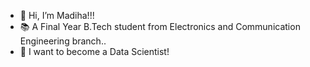 - 👋 Hi, I’m Madiha!!!
- 📚 A Final Year B.Tech student from Electronics and Communication Engineering branch..
- 🎯 I want to become a Data Scientist!
  
<!---
Madihaj14/Madihaj14 is a ✨ special ✨ repository because its `README.md` (this file) appears on your GitHub profile.
You can click the Preview link to take a look at your changes.
--->
